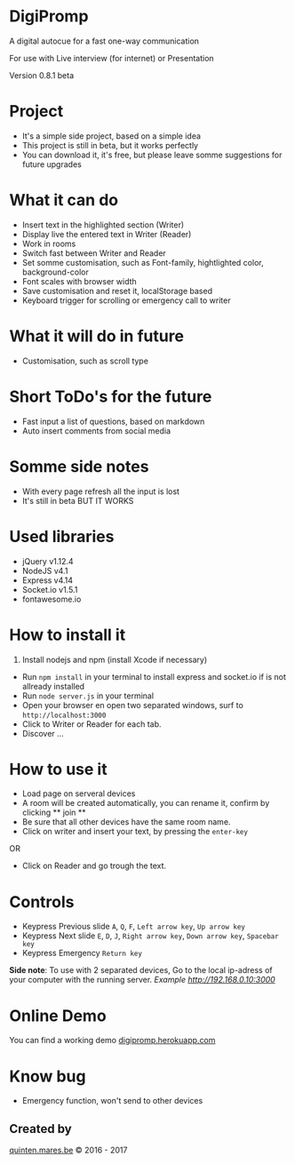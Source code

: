 # DigiPromp
A  digital autocue for a fast one-way communication

For use with
Live interview (for internet) or Presentation

Version 0.8.1 beta

# Project
* It's a simple side project, based on a simple idea
* This project is still in beta, but it works perfectly
* You can download it, it's free, but please leave somme suggestions for future upgrades

# What it can do
* Insert text in the highlighted section (Writer)
* Display live the entered text in Writer (Reader)
* Work in rooms
* Switch fast between Writer and Reader
* Set somme customisation, such as Font-family, hightlighted color, background-color
* Font scales with browser width
* Save customisation and reset it, localStorage based
* Keyboard trigger for scrolling or emergency call to writer

# What it will do in future
* Customisation, such as scroll type

# Short ToDo's for the future
* Fast input a list of questions, based on markdown
* Auto insert comments from social media

# Somme side notes
* With every page refresh all the input is lost
* It's still in beta BUT IT WORKS

# Used libraries
* jQuery v1.12.4
* NodeJS v4.1
* Express v4.14
* Socket.io v1.5.1
* fontawesome.io

# How to install it
1. Install nodejs and npm (install Xcode if necessary)
+ Run `npm install` in your terminal to install express and socket.io if is not allready installed
+ Run `node server.js` in your terminal
+ Open your browser en open two separated windows, surf to  `http://localhost:3000`
+ Click to Writer or Reader for each tab.
+ Discover ...

# How to use it
* Load page on serveral devices
* A room will be created automatically, you can rename it, confirm by clicking ** join **
* Be sure that all other devices have the same room name.
* Click on writer and insert your text, by pressing the `enter-key`

OR

* Click on Reader and go trough the text.

# Controls
- Keypress Previous slide `A`, `Q`, `F`, `Left arrow key`, `Up arrow key`
- Keypress Next slide `E`, `D`, `J`, `Right arrow key`, `Down arrow key`, `Spacebar key`
- Keypress Emergency `Return key`

**Side note**: To use with 2 separated devices, Go to the local ip-adress of your computer with the running server. *Example http://192.168.0.10:3000*

# Online Demo
You can find a working demo
[digipromp.herokuapp.com](https://digipromp.herokuapp.com)

# Know bug
- Emergency function, won't send to other devices

## Created by
[quinten.mares.be](http://quinten.mares.be) &copy; 2016 - 2017
